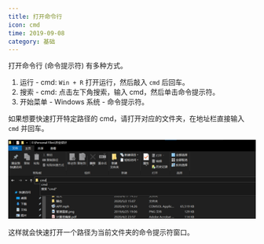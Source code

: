 ```yaml
---
title: 打开命令行
icon: cmd
time: 2019-09-08
category: 基础
---
```


打开命令行 (命令提示符) 有多种方式。

1. 运行 - cmd: `Win + R` 打开运行，然后敲入 `cmd` 后回车。
1. 搜索 - cmd: 点击左下角搜索，输入 cmd，然后单击命令提示符。
1. 开始菜单 - Windows 系统 - 命令提示符。

如果想要快速打开特定路径的 cmd，请打开对应的文件夹，在地址栏直接输入 `cmd` 并回车。

<!-- more -->

![示意图](./assets/cmd.png)

这样就会快速打开一个路径为当前文件夹的命令提示符窗口。
